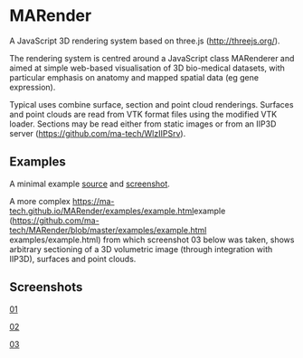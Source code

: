 # MARender

A JavaScript 3D rendering system based on three.js (http://threejs.org/).

The rendering system is centred around a JavaScript class MARenderer and
aimed at simple web-based visualisation of 3D bio-medical datasets,
with particular emphasis on anatomy and mapped spatial data
(eg gene expression).

Typical uses combine surface, section and point cloud renderings. Surfaces
and point clouds are read from VTK format files using the modified VTK loader.
Sections may be read either from static images or from an IIP3D server
(https://github.com/ma-tech/WlzIIPSrv).

## Examples

A minimal example
<a
href="https://github.com/ma-tech/MARender/blob/master/examples/Minimal.html">
source</a>
and
<a
href="https://github.com/ma-tech/MARender/blob/master/examples/minimal-screenshot.png">
screenshot</a>.

A more complex
<https://ma-tech.github.io/MARender/examples/example.html>example</a> 
(<https://github.com/ma-tech/MARender/blob/master/examples/example.html>
examples/example.html</a>) from which screenshot 03 below was taken,
shows arbitrary sectioning of a 3D volumetric image
(through integration with IIP3D),
surfaces and point clouds.

## Screenshots

<a
href="https://github.com/ma-tech/MARender/blob/master/examples/screenshot-01.png">
01</a>

<a
href="https://github.com/ma-tech/MARender/blob/master/examples/screenshot-02.png">
02</a>

<a
href="https://github.com/ma-tech/MARender/blob/master/examples/screenshot-03.png">
03</a>
